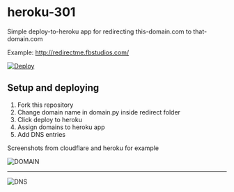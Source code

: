 # heroku-301
Simple deploy-to-heroku app for redirecting this-domain.com to that-domain.com

Example: http://redirectme.fbstudios.com/

[![Deploy](https://www.herokucdn.com/deploy/button.svg)](https://www.heroku.com/deploy/?template=https://github.com/FullBoreStudios/heroku-301)

Setup and deploying
------------

 1. Fork this repository
 2. Change domain name in domain.py inside redirect folder
 3. Click deploy to heroku
 4. Assign domains to heroku app
 5. Add DNS entries
 
 Screenshots from cloudflare and heroku for example
 
 ![DOMAIN](https://i.imgur.com/BZ2TzI6.png)
 
 -----
 
 ![DNS](https://i.imgur.com/YWCwwW5.png)


